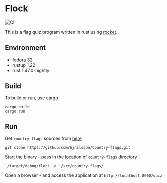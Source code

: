 # Flock

![CI](https://github.com/jostho/quest/workflows/CI/badge.svg)

This is a flag quiz program written in rust using [rocket](https://github.com/SergioBenitez/Rocket).

## Environment

* fedora 32
* rustup 1.22
* rust 1.47.0-nightly

## Build

To build or run, use cargo

    cargo build
    cargo run

## Run

Get `country-flags` sources from [here](https://github.com/hjnilsson/country-flags.git)

    git clone https://github.com/hjnilsson/country-flags.git

Start the binary - pass in the location of `country-flags` directory

    ./target/debug/flock -d ~/src/country-flags/

Open a browser - and access the application at `http://localhost:8000/quiz`
